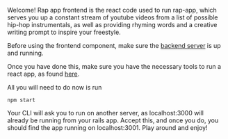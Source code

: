 Welcome! Rap app frontend is the react code used to run rap-app, which serves you up a constant stream of youtube videos from a list of possible hip-hop instrumentals, as well as providing rhyming words and a creative writing prompt to inspire your freestyle.

Before using the frontend component, make sure the [backend server](https://github.com/A-Marriott/rap-app) is up and running. 

Once you have done this, make sure you have the necessary tools to run a react app, as found [here](https://reactjs.org/docs/create-a-new-react-app.html). 

All you will need to do now is run 
```
npm start
```
Your CLI will ask you to run on another server, as localhost:3000 will already be running from your rails app. Accept this, and once you do, you should find the app running on localhost:3001. Play around and enjoy!
